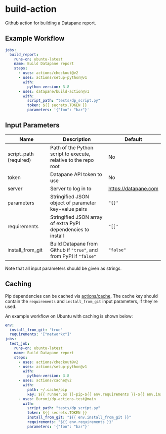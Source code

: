 # build-action
Github action for building a Datapane report.

## Example Workflow

```yaml
jobs:
  build_report:
    runs-on: ubuntu-latest
    name: Build Datapane report
    steps:
      - uses: actions/checkout@v2
      - uses: actions/setup-python@v1
        with:
          python-version: 3.8
      - uses: datapane/build-action@v1
        with:
          script_path: "tests/dp_script.py"
          token: ${{ secrets.TOKEN }}
          parameters: '{"foo": "bar"}'
```

## Input Parameters

| Name | Description | Default | 
|--|--|--|
| script_path (required) | Path of the Python script to execute, relative to the repo root  | No |
| token | Datapane API token to use | No |
| server | Server to log in to | https://datapane.com |
| parameters | Stringified JSON object of parameter key-value pairs | `"{}"`
| requirements | Stringified JSON array of extra PyPI dependencies to install | `"[]"`
| install_from_git | Build Datapane from Github if `"true"`, and from PyPI if `"false"` | `"false"`

Note that all input parameters should be given as strings.

## Caching
Pip dependencies can be cached via [actions/cache](https://docs.github.com/en/free-pro-team@latest/actions/guides/building-and-testing-python#caching-dependencies).
The cache key should contain the `requirements` and `install_from_git` input parameters, if they're used. 

An example workflow on Ubuntu with caching is shown below:

```yaml
env:
  install_from_git: "true"
  requirements: '["networkx"]'
jobs:
  test_job:
    runs-on: ubuntu-latest
    name: Build Datapane report
    steps:
      - uses: actions/checkout@v2
      - uses: actions/setup-python@v1
        with:
          python-version: 3.8
      - uses: actions/cache@v2
        with:
          path: ~/.cache/pip
          key: ${{ runner.os }}-pip-${{ env.requirements }}-${{ env.install_from_git }}
      - uses: Buroni/dp-actions-test@main
        with:
          script_path: "tests/dp_script.py"
          token: ${{ secrets.TOKEN }}
          install_from_git: "${{ env.install_from_git }}"
          requirements: "${{ env.requirements }}"
          parameters: '{"foo": "bar"}'
```
